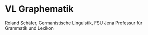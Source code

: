 # VL Graphematik
Roland Schäfer, Germanistische Linguistik, FSU Jena 
Professur für Grammatik und Lexikon 
